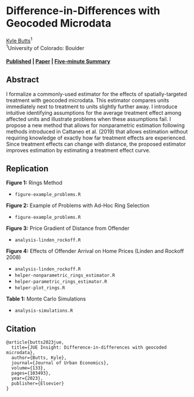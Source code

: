 # Difference-in-Differences with Geocoded Microdata

[Kyle Butts](https://www.kylebutts.com/)<sup>1</sup>
<br>
<sup>1</sup>University of Colorado: Boulder

#### [Published](https://www.sciencedirect.com/science/article/abs/pii/S0094119022000705) | [Paper](https://arxiv.org/abs/2110.10192) | [Five-minute Summary](https://www.kylebutts.com/papers/did-rings/)


## Abstract

I formalize a commonly-used estimator for the effects of spatially-targeted treatment with geocoded microdata. 
This estimator compares units immediately next to treatment to units slightly further away. I introduce intuitive 
identifying assumptions for the average treatment effect among affected units and illustrate problems when these 
assumptions fail. I propose a new method that allows for nonparametric estimation following methods introduced in 
Cattaneo et al. (2019) that allows estimation without requiring knowledge of exactly how far treatment effects are 
experienced. Since treatment effects can change with distance, the proposed estimator improves estimation by 
estimating a treatment effect curve.

## Replication

**Figure 1:** Rings Method
- `figure-example_problems.R`

**Figure 2:** Example of Problems with Ad-Hoc Ring Selection
- `figure-example_problems.R`

**Figure 3:** Price Gradient of Distance from Offender
- `analysis-linden_rockoff.R`

**Figure 4:** Effects of Offender Arrival on Home Prices (Linden and Rockoff 2008)
- `analysis-linden_rockoff.R`
- `helper-nonparametric_rings_estimator.R`
- `helper-parametric_rings_estimator.R`
- `helper-plot_rings.R`

**Table 1:** Monte Carlo Simulations
- `analysis-simulations.R`


## Citation

```
@article{butts2023jue,
  title={JUE Insight: Difference-in-differences with geocoded microdata},
  author={Butts, Kyle},
  journal={Journal of Urban Economics},
  volume={133},
  pages={103493},
  year={2023},
  publisher={Elsevier}
}
```


